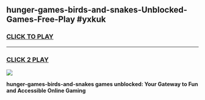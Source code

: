
## hunger-games-birds-and-snakes-Unblocked-Games-Free-Play #yxkuk
<h3>
<a href="https://us.freeplayer.one?title=hunger-games-birds-and-snakes&ref=9M">CLICK TO PLAY</a></h3>
<hr>

<h3>
<a href="https://us.freeplayer.one?title=hunger-games-birds-and-snakes&ref=9M">CLICK 2 PLAY</a>
  
</h3>

<a href="https://us.freeplayer.one?title=hunger-games-birds-and-snakes&ref=9M"><img src="https://clearcache.store/games.png"></a>


**hunger-games-birds-and-snakes games unblocked: Your Gateway to Fun and Accessible Online Gaming**
